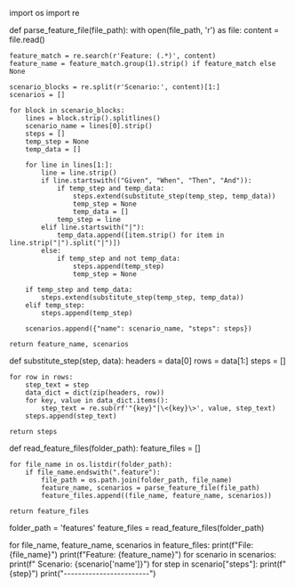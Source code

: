 import os
import re

def parse_feature_file(file_path):
    with open(file_path, 'r') as file:
        content = file.read()

    feature_match = re.search(r'Feature: (.*)', content)
    feature_name = feature_match.group(1).strip() if feature_match else None

    scenario_blocks = re.split(r'Scenario:', content)[1:]
    scenarios = []

    for block in scenario_blocks:
        lines = block.strip().splitlines()
        scenario_name = lines[0].strip()
        steps = []
        temp_step = None
        temp_data = []

        for line in lines[1:]:
            line = line.strip()
            if line.startswith(("Given", "When", "Then", "And")):
                if temp_step and temp_data:
                    steps.extend(substitute_step(temp_step, temp_data))
                    temp_step = None
                    temp_data = []
                temp_step = line
            elif line.startswith("|"):
                temp_data.append([item.strip() for item in line.strip("|").split("|")])
            else:
                if temp_step and not temp_data:
                    steps.append(temp_step)
                    temp_step = None

        if temp_step and temp_data:
            steps.extend(substitute_step(temp_step, temp_data))
        elif temp_step:
            steps.append(temp_step)

        scenarios.append({"name": scenario_name, "steps": steps})

    return feature_name, scenarios

def substitute_step(step, data):
    headers = data[0]
    rows = data[1:]
    steps = []

    for row in rows:
        step_text = step
        data_dict = dict(zip(headers, row))
        for key, value in data_dict.items():
            step_text = re.sub(rf'"{key}"|\<{key}\>', value, step_text)
        steps.append(step_text)

    return steps

def read_feature_files(folder_path):
    feature_files = []

    for file_name in os.listdir(folder_path):
        if file_name.endswith(".feature"):
            file_path = os.path.join(folder_path, file_name)
            feature_name, scenarios = parse_feature_file(file_path)
            feature_files.append((file_name, feature_name, scenarios))

    return feature_files

folder_path = 'features'
feature_files = read_feature_files(folder_path)

for file_name, feature_name, scenarios in feature_files:
    print(f"File: {file_name}")
    print(f"Feature: {feature_name}")
    for scenario in scenarios:
        print(f" Scenario: {scenario['name']}")
        for step in scenario["steps"]:
            print(f" {step}")
    print("------------------------")
